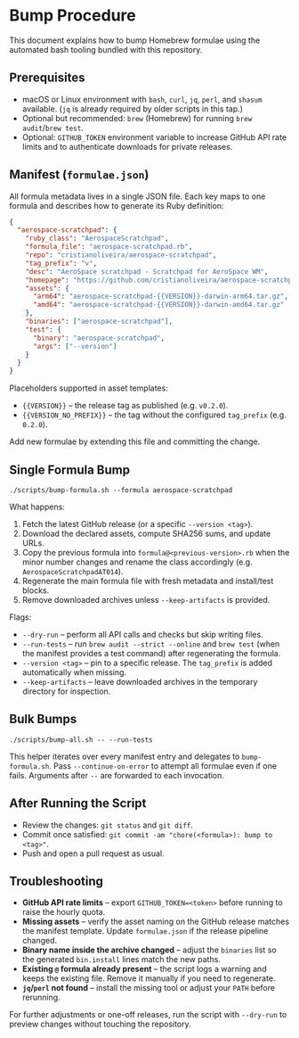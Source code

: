# Bump Procedure

This document explains how to bump Homebrew formulae using the automated bash
tooling bundled with this repository.

## Prerequisites

- macOS or Linux environment with `bash`, `curl`, `jq`, `perl`, and `shasum`
  available. (`jq` is already required by older scripts in this tap.)
- Optional but recommended: `brew` (Homebrew) for running `brew audit`/`brew test`.
- Optional: `GITHUB_TOKEN` environment variable to increase GitHub API rate
  limits and to authenticate downloads for private releases.

## Manifest (`formulae.json`)

All formula metadata lives in a single JSON file. Each key maps to one formula
and describes how to generate its Ruby definition:

```json
{
  "aerospace-scratchpad": {
    "ruby_class": "AerospaceScratchpad",
    "formula_file": "aerospace-scratchpad.rb",
    "repo": "cristianoliveira/aerospace-scratchpad",
    "tag_prefix": "v",
    "desc": "AeroSpace scratchpad - Scratchpad for AeroSpace WM",
    "homepage": "https://github.com/cristianoliveira/aerospace-scratchpad",
    "assets": {
      "arm64": "aerospace-scratchpad-{{VERSION}}-darwin-arm64.tar.gz",
      "amd64": "aerospace-scratchpad-{{VERSION}}-darwin-amd64.tar.gz"
    },
    "binaries": ["aerospace-scratchpad"],
    "test": {
      "binary": "aerospace-scratchpad",
      "args": ["--version"]
    }
  }
}
```

Placeholders supported in asset templates:

- `{{VERSION}}` – the release tag as published (e.g. `v0.2.0`).
- `{{VERSION_NO_PREFIX}}` – the tag without the configured `tag_prefix`
  (e.g. `0.2.0`).

Add new formulae by extending this file and committing the change.

## Single Formula Bump

```
./scripts/bump-formula.sh --formula aerospace-scratchpad
```

What happens:

1. Fetch the latest GitHub release (or a specific `--version <tag>`).
2. Download the declared assets, compute SHA256 sums, and update URLs.
3. Copy the previous formula into `formula@<previous-version>.rb` when the
   minor number changes and rename the class accordingly (e.g.
   `AerospaceScratchpadAT014`).
4. Regenerate the main formula file with fresh metadata and install/test blocks.
5. Remove downloaded archives unless `--keep-artifacts` is provided.

Flags:

- `--dry-run` – perform all API calls and checks but skip writing files.
- `--run-tests` – run `brew audit --strict --online` and `brew test` (when the
  manifest provides a test command) after regenerating the formula.
- `--version <tag>` – pin to a specific release. The `tag_prefix` is added
  automatically when missing.
- `--keep-artifacts` – leave downloaded archives in the temporary directory for
  inspection.

## Bulk Bumps

```
./scripts/bump-all.sh -- --run-tests
```

This helper iterates over every manifest entry and delegates to
`bump-formula.sh`. Pass `--continue-on-error` to attempt all formulae even if one
fails. Arguments after `--` are forwarded to each invocation.

## After Running the Script

- Review the changes: `git status` and `git diff`.
- Commit once satisfied: `git commit -am "chore(<formula>): bump to <tag>"`.
- Push and open a pull request as usual.

## Troubleshooting

- **GitHub API rate limits** – export `GITHUB_TOKEN=<token>` before running to
  raise the hourly quota.
- **Missing assets** – verify the asset naming on the GitHub release matches the
  manifest template. Update `formulae.json` if the release pipeline changed.
- **Binary name inside the archive changed** – adjust the `binaries` list so the
  generated `bin.install` lines match the new paths.
- **Existing `@` formula already present** – the script logs a warning and keeps
  the existing file. Remove it manually if you need to regenerate.
- **`jq`/`perl` not found** – install the missing tool or adjust your `PATH`
  before rerunning.

For further adjustments or one-off releases, run the script with `--dry-run` to
preview changes without touching the repository.
